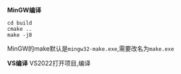 **MinGW编译**
```
cd build
cmake ..
make -j8
```
MinGW的make默认是```mingw32-make.exe```,需要改名为```make.exe```

**VS编译**
VS2022打开项目,编译